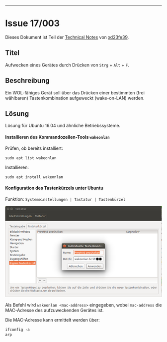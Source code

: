 [IMG001]: res/md.png
[IMG002]: res/Bildschirmfoto-WakeOnLan-2017.png
[LNK001]: ../../README.md
[LNK002]: xd23fe39@yahoo.de

* * *

# Issue 17/003

Dieses Dokument ist Teil der [Technical Notes][LNK001] von [xd23fe39][LNK002].

## Titel

Aufwecken eines Gerätes durch Drücken von `Strg` + `Alt` + `F`.

## Beschreibung

Ein WOL-fähiges Gerät soll über das Drücken einer bestimmten (frei wählbaren)
Tastenkombination aufgeweckt (wake-on-LAN) werden.

## Lösung

Lösung für Ubuntu 16.04 und ähnliche Betriebssysteme.

#### Installieren des Kommandozeilen-Tools `wakeonlan`

Prüfen, ob bereits installiert:

```
sudo apt list wakeonlan
```

Installieren:

```
sudo apt install wakeonlan
```

#### Konfiguration des Tastenkürzels unter Ubuntu

Funktion: `Systemeinstellungen | Tastatur | Tastenkürzel`

![Bildschirmfoto-wakeonlan][IMG002]

Als Befehl wird `wakeonlan <mac-address>` eingegeben, wobei `mac-address` die
MAC-Adresse des aufzuweckenden Gerätes ist.

Die MAC-Adresse kann ermittelt werden über:

```
ifconfig -a
arp
```
